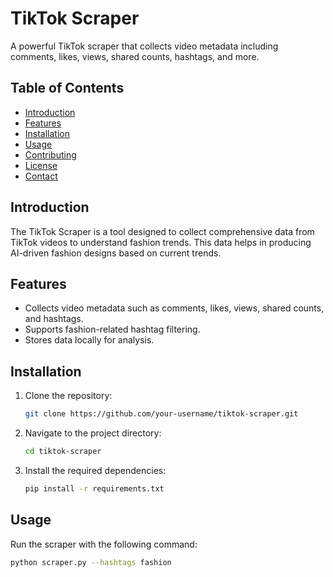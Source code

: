 # TikTok Scraper

A powerful TikTok scraper that collects video metadata including comments, likes, views, shared counts, hashtags, and more.

## Table of Contents
- [Introduction](#introduction)
- [Features](#features)
- [Installation](#installation)
- [Usage](#usage)
- [Contributing](#contributing)
- [License](#license)
- [Contact](#contact)

## Introduction

The TikTok Scraper is a tool designed to collect comprehensive data from TikTok videos to understand fashion trends. This data helps in producing AI-driven fashion designs based on current trends.

## Features

- Collects video metadata such as comments, likes, views, shared counts, and hashtags.
- Supports fashion-related hashtag filtering.
- Stores data locally for analysis.

## Installation

1. Clone the repository:
    ```sh
    git clone https://github.com/your-username/tiktok-scraper.git
    ```
2. Navigate to the project directory:
    ```sh
    cd tiktok-scraper
    ```
3. Install the required dependencies:
    ```sh
    pip install -r requirements.txt
    ```

## Usage

Run the scraper with the following command:
```sh
python scraper.py --hashtags fashion
